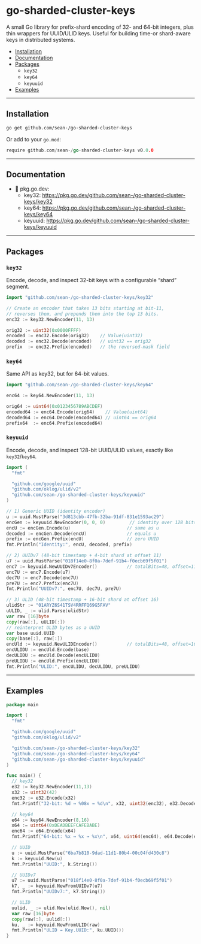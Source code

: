 # go-sharded-cluster-keys

A small Go library for prefix-shard encoding of 32- and 64-bit integers, plus
thin wrappers for UUID/ULID keys.  Useful for building time-or shard-aware keys
in distributed systems.

- [Installation](#installation)
- [Documentation](#documentation)
- [Packages](#packages)
  - `key32`
  - `key64`
  - `keyuuid`
- [Examples](#examples)

---

## Installation

```bash
go get github.com/sean-/go-sharded-cluster-keys
```

Or add to your `go.mod`:

```go
require github.com/sean-/go-sharded-cluster-keys v0.0.0
```

---

## Documentation

- 📖 pkg.go.dev:
  - key32: https://pkg.go.dev/github.com/sean-/go-sharded-cluster-keys/key32
  - key64: https://pkg.go.dev/github.com/sean-/go-sharded-cluster-keys/key64
  - keyuuid: https://pkg.go.dev/github.com/sean-/go-sharded-cluster-keys/keyuuid

---

## Packages

### `key32`

Encode, decode, and inspect 32-bit keys with a configurable “shard” segment.

```go
import "github.com/sean-/go-sharded-cluster-keys/key32"

// Create an encoder that takes 13 bits starting at bit-11,
// reverses them, and prepends them into the top 13 bits.
enc32 := key32.NewEncoder(11, 13)

orig32 := uint32(0x0000FFFF)
encoded := enc32.Encode(orig32)    // Value(uint32)
decoded := enc32.Decode(encoded)   // uint32 == orig32
prefix  := enc32.Prefix(encoded)   // the reversed-mask field
```

### `key64`

Same API as key32, but for 64-bit values.

```go
import "github.com/sean-/go-sharded-cluster-keys/key64"

enc64 := key64.NewEncoder(11, 13)

orig64 := uint64(0x0123456789ABCDEF)
encoded64 := enc64.Encode(orig64)    // Value(uint64)
decoded64 := enc64.Decode(encoded64) // uint64 == orig64
prefix64  := enc64.Prefix(encoded64)
```

### `keyuuid`

Encode, decode, and inspect 128-bit UUID/ULID values, exactly like `key32`/`key64`.

```go
import (
  "fmt"

  "github.com/google/uuid"
  "github.com/oklog/ulid/v2"
  "github.com/sean-/go-sharded-cluster-keys/keyuuid"
)

// 1) Generic UUID (identity encoder)
u := uuid.MustParse("3d813cbb-47fb-32ba-91df-831e1593ac29")
encGen := keyuuid.NewEncoder(0, 0, 0)         // identity over 128 bits
encU := encGen.Encode(u)                     // same as u
decoded := encGen.Decode(encU)               // equals u
prefix := encGen.Prefix(encU)                // zero UUID
fmt.Println("Identity:", encU, decoded, prefix)

// 2) UUIDv7 (48-bit timestamp + 4-bit shard at offset 11)
u7 := uuid.MustParse("018f14e0-8f0a-7def-91b4-f0ecb69f5f01")
enc7 := keyuuid.NewUUIDv7Encoder()           // totalBits=48, offset=11, size=4
enc7U := enc7.Encode(u7)
dec7U := enc7.Decode(enc7U)
pre7U := enc7.Prefix(enc7U)
fmt.Println("UUIDv7:", enc7U, dec7U, pre7U)

// 3) ULID (48-bit timestamp + 16-bit shard at offset 16)
ulidStr := "01ARYZ6S41TSV4RRFFQ69G5FAV"
uULID, _ := ulid.Parse(ulidStr)
var raw [16]byte
copy(raw[:], uULID[:])
// reinterpret ULID bytes as a UUID
var base uuid.UUID
copy(base[:], raw[:])
encUld := keyuuid.NewULIDEncoder()           // totalBits=48, offset=16, size=16
encULIDU := encUld.Encode(base)
decULIDU := encUld.Decode(encULIDU)
preULIDU := encUld.Prefix(encULIDU)
fmt.Println("ULID:", encULIDU, decULIDU, preULIDU)
```

---

## Examples

```go
package main

import (
  "fmt"

  "github.com/google/uuid"
  "github.com/oklog/ulid/v2"

  "github.com/sean-/go-sharded-cluster-keys/key32"
  "github.com/sean-/go-sharded-cluster-keys/key64"
  "github.com/sean-/go-sharded-cluster-keys/keyuuid"
)

func main() {
  // key32
  e32 := key32.NewEncoder(11,13)
  x32 := uint32(42)
  enc32 := e32.Encode(x32)
  fmt.Printf("32-bit: %d → %08x → %d\n", x32, uint32(enc32), e32.Decode(enc32))

  // key64
  e64 := key64.NewEncoder(8,16)
  x64 := uint64(0xDEADBEEFCAFEBABE)
  enc64 := e64.Encode(x64)
  fmt.Printf("64-bit: %x → %x → %x\n", x64, uint64(enc64), e64.Decode(enc64))

  // UUID
  u := uuid.MustParse("6ba7b810-9dad-11d1-80b4-00c04fd430c8")
  k := keyuuid.New(u)
  fmt.Println("UUID:", k.String())

  // UUIDv7
  u7 := uuid.MustParse("018f14e0-8f0a-7def-91b4-f0ecb69f5f01")
  k7, _ := keyuuid.NewFromUUIDv7(u7)
  fmt.Println("UUIDv7:", k7.String())

  // ULID
  uulid, _ := ulid.New(ulid.Now(), nil)
  var raw [16]byte
  copy(raw[:], uulid[:])
  ku, _ := keyuuid.NewFromULID(raw)
  fmt.Println("ULID → Key.UUID:", ku.UUID())
}
```
